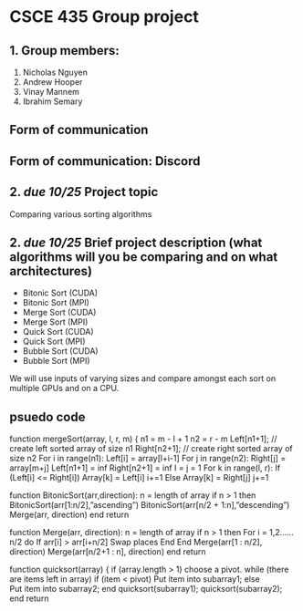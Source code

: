 # CSCE 435 Group project

## 1. Group members:
1. Nicholas Nguyen
2. Andrew Hooper
3. Vinay Mannem
4. Ibrahim Semary

## Form of communication
Form of communication: Discord
---

## 2. _due 10/25_ Project topic

Comparing various sorting algorithms

## 2. _due 10/25_ Brief project description (what algorithms will you be comparing and on what architectures)
- Bitonic Sort (CUDA)
- Bitonic Sort (MPI)
- Merge Sort (CUDA)
- Merge Sort (MPI)
- Quick Sort (CUDA)
- Quick Sort (MPI)
- Bubble Sort (CUDA)
- Bubble Sort (MPI)

We will use inputs of varying sizes and compare amongst each sort on multiple GPUs and on a CPU.

## psuedo code

function mergeSort(array, l, r, m) {
	n1 = m - l + 1
	n2 = r - m
	Left[n1+1]; // create left sorted array of size n1
	Right[n2+1]; // create right sorted array of size n2
	For i in range(n1):
		Left[i] = array[l+i-1]
	For j in range(n2):
		Right[j] = array[m+j]
	Left[n1+1] = inf
	Right[n2+1] = inf
	I = j = 1
	For k in range(l, r):
		If (Left[i] <= Right[i])
			Array[k] = Left[i]
			i+=1
		Else
			Array[k] = Right[j]
			j+=1

function BitonicSort(arr,direction):
   	 n = length of array
   	 if n > 1 then
        		BitonicSort(arr[1:n/2],”ascending”)
		BitonicSort(arr[n/2 + 1:n],”descending”)
		Merge(arr, direction)
	end
return

function Merge(arr, direction):
   	 n = length of array
   	if n > 1 then
        		For i = 1,2……n/2 do
			If arr[i] > arr[i+n/2]
				Swap places
			End
		End
		Merge(arr[1 : n/2], direction)
Merge(arr[n/2+1 : n], direction)
	end
return

function quicksort(array) {
	if (array.length > 1) 
		choose a pivot.
		while (there are items left in array) 
			if (item < pivot)
				Put item into subarray1;
			else	
				Put item into subarray2;
		end
		quicksort(subarray1);
		quicksort(subarray2);
	end
return